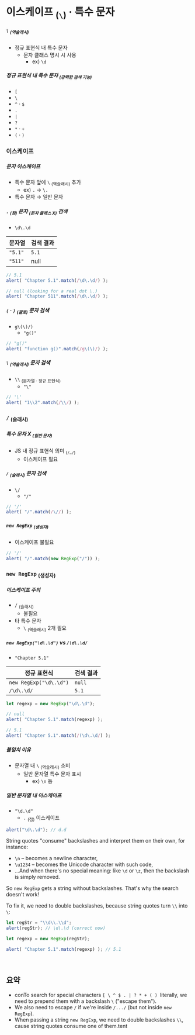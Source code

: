 이스케이프 <sub>(`\`)</sub> · 특수 문자
============================

##### `\` <sub>(역슬래시)</sub>
- 정규 표현식 내 특수 문자
  - 문자 클래스 명시 시 사용
    - ex\) `\d`

##### 정규 표현식 내 특수 문자 <sub>(강력한 검색 기능)</sub>
- `[`
- `\`
- `^` · `$`
- `.`
- `|`
- `?`
- `*` · `+`
- `(` · `)`

### 이스케이프

##### 문자 이스케이프
- 특수 문자 앞에 `\` <sub>(역슬래시)</sub> 추가
  - ex\) `.` → `\.`
- 특수 문자 → 일반 문자

##### `.` <sub>(점)</sub> 문자 <sub>(문자 클래스 X)</sub> 검색
- `\d\.\d`

|문자열|검색 결과|
|---|---|
|`"5.1"`|`5.1`|
|`"511"`|null|

```javascript
// 5.1
alert( "Chapter 5.1".match(/\d\.\d/) );

// null (looking for a real dot \.)
alert( "Chapter 511".match(/\d\.\d/) );
```

##### `(` · `)` <sub>(괄호)</sub> 문자 검색
- `g\(\)/)`
  - `"g()"`
```javascript
// "g()"
alert( "function g()".match(/g\(\)/) );
```

##### `\` <sub>(역슬래시)</sub> 문자 검색
- `\\` <sub>(문자열 · 정규 표현식)</sub>
  - `"\"`
```javascript
// '\'
alert( "1\\2".match(/\\/) );
```

### `/` <sub>(슬래시)</sub>

##### 특수 문자 X <sub>(일반 문자)</sub>
- JS 내 정규 표현식 의미 <sub>(`/…/`)</sub>
  - 이스케이프 필요

##### `/` <sub>(슬래시)</sub> 문자 검색
- `\/`
  - `"/"`
```javascript
// '/'
alert( "/".match(/\//) );
```

##### `new RegExp` <sub>(생성자)</sub>
- 이스케이프 불필요
```javascript
// '/'
alert( "/".match(new RegExp("/")) );
```

### `new RegExp` <sub>(생성자)</sub>

##### 이스케이프 주의
- `/` <sub>(슬래시)</sub>
  - 불필요
- 타 특수 문자
  - `\` <sub>(역슬래시)</sub> 2개 필요

##### `new RegExp("\d\.\d")` vs `/\d\.\d/`
- `"Chapter 5.1"`

|정규 표현식|검색 결과|
|---|---|
|`new RegExp("\d\.\d")`|`null`|
|`/\d\.\d/`|`5.1`|

```javascript
let regexp = new RegExp("\d\.\d");

// null
alert( "Chapter 5.1".match(regexp) );

// 5.1
alert( "Chapter 5.1".match(/(\d\.\d/) );
```

##### 불일치 이유
- 문자열 내 `\` <sub>(역슬래시)</sub> 소비
  - 일반 문자열 특수 문자 표시
    - ex\) `\n` 등

##### 일반 문자열 내 이스케이프
- `"\d.\d"`
  - `.` <sub>(점)</sub> 이스케이프
```javascript
alert("\d\.\d"); // d.d
```

String quotes "consume" backslashes and interpret them on their own, for instance:
- `\n` – becomes a newline character,
- `\u1234` – becomes the Unicode character with such code,
- …And when there's no special meaning: like `\d` or `\z`, then the backslash is simply removed.

So `new RegExp` gets a string without backslashes. That's why the search doesn't work!

To fix it, we need to double backslashes, because string quotes turn `\\` into `\`:
```javascript
let regStr = "\\d\\.\\d";
alert(regStr); // \d\.\d (correct now)

let regexp = new RegExp(regStr);

alert( "Chapter 5.1".match(regexp) ); // 5.1
```

<br />

## 요약
- conTo search for special characters `[ \ ^ $ . | ? * + ( ) `literally, we need to prepend them with a backslash `\` ("escape them").
- We also need to escape `/` if we're inside `/.../` (but not inside `new RegExp`).
- When passing a string `new RegExp`, we need to double backslashes `\\`, cause string quotes consume one of them.tent
